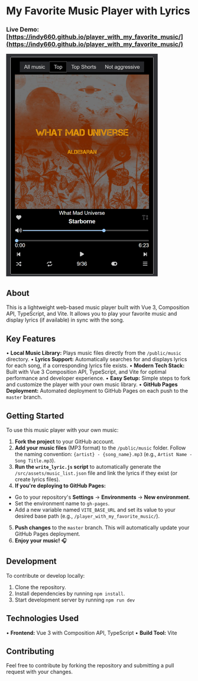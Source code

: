 # My Favorite Music Player with Lyrics

### Live Demo: [https://indy660.github.io/player_with_my_favorite_music/](https://indy660.github.io/player_with_my_favorite_music/)

<img src="./public/preview.png" alt="Preview image" height="600"/>

## About

This is a lightweight web-based music player built with Vue 3, Composition API, TypeScript, and Vite. It allows you to play your favorite music and display lyrics (if available) in sync with the song.

## Key Features

•   **Local Music Library:** Plays music files directly from the `/public/music` directory.
•   **Lyrics Support:** Automatically searches for and displays lyrics for each song, if a corresponding lyrics file exists.
•   **Modern Tech Stack:** Built with Vue 3 Composition API, TypeScript, and Vite for optimal performance and developer experience.
•   **Easy Setup:** Simple steps to fork and customize the player with your own music library.
•   **GitHub Pages Deployment:** Automated deployment to GitHub Pages on each push to the `master` branch.

## Getting Started

To use this music player with your own music:

1.  **Fork the project** to your GitHub account.
2.  **Add your music files** (MP3 format) to the `/public/music` folder. Follow the naming convention: `{artist} - {song_name}.mp3` (e.g., `Artist Name - Song Title.mp3`).
3.  **Run the `write_lyric.js` script** to automatically generate the `/src/assets/music_list.json` file and link the lyrics if they exist (or create lyrics files).
4.  **If you're deploying to GitHub Pages:**
  *   Go to your repository's **Settings** -> **Environments** -> **New environment**.
  *   Set the environment name to `gh-pages`.
  *   Add a new variable named `VITE_BASE_URL` and set its value to your desired base path (e.g., `/player_with_my_favorite_music/`).
5.  **Push changes** to the `master` branch. This will automatically update your GitHub Pages deployment.
6.  **Enjoy your music!** 🎧

## Development

To contribute or develop locally:

1. Clone the repository.
2. Install dependencies by running `npm install`.
3. Start development server by running `npm run dev`

## Technologies Used

•   **Frontend:** Vue 3 with Composition API, TypeScript
•   **Build Tool:** Vite

## Contributing

Feel free to contribute by forking the repository and submitting a pull request with your changes.
